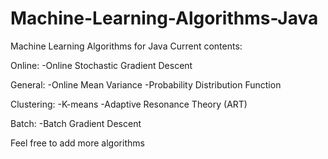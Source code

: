 # Machine-Learning-Algorithms-Java
Machine Learning Algorithms for Java
Current contents:

Online:
-Online Stochastic Gradient Descent

General:
-Online Mean Variance
-Probability Distribution Function

Clustering:
-K-means
-Adaptive Resonance Theory (ART)

Batch:
-Batch Gradient Descent


Feel free to add more algorithms
